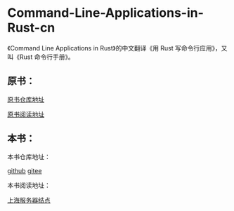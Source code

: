 # Command-Line-Applications-in-Rust-cn
《Command Line Applications in Rust》的中文翻译《用 Rust 写命令行应用》，又叫《Rust 命令行手册》。

## 原书：

[原书仓库地址](https://github.com/rust-cli/book)

[原书阅读地址](https://rust-cli.github.io/book/index.html)

## 本书：

本书仓库地址：

[github](https://github.com/1024chen/Command-Line-Applications-in-Rust-cn)
[gitee](https://gitee.com/chen0adapter/Command-Line-Applications-in-Rust-cn)

本书阅读地址：

[上海服务器结点](http://chen0adapter.top/books/Command-Line-Applications-in-Rust-cn/index.html)

